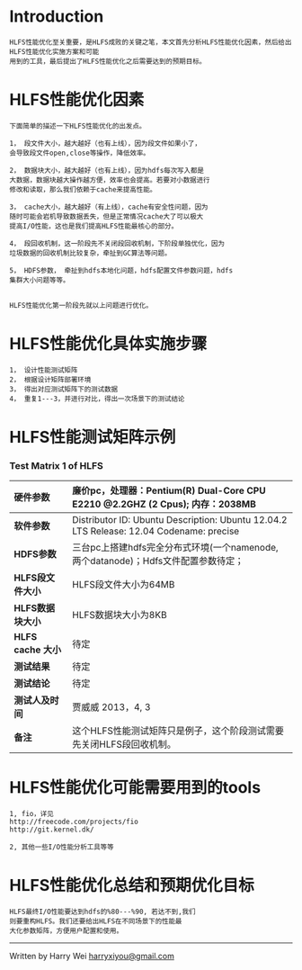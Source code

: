# Introduction #
```
HLFS性能优化至关重要，是HLFS成败的关键之笔，本文首先分析HLFS性能优化因素，然后给出HLFS性能优化实施方案和可能
用到的工具，最后提出了HLFS性能优化之后需要达到的预期目标。
```

# HLFS性能优化因素 #
```
下面简单的描述一下HLFS性能优化的出发点。

1， 段文件大小，越大越好（也有上线），因为段文件如果小了，
会导致段文件open,close等操作，降低效率。

2， 数据块大小，越大越好（也有上线），因为hdfs每次写入都是
大数据，数据块越大操作越方便，效率也会提高。若要对小数据进行
修改和读取，那么我们依赖于cache来提高性能。

3， cache大小，越大越好（有上线），cache有安全性问题，因为
随时可能会岩机导致数据丢失，但是正常情况cache大了可以极大
提高I/O性能，这也是我们提高HLFS性能最核心的部分。

4， 段回收机制，这一阶段先不关闭段回收机制，下阶段单独优化，因为
垃圾数据的回收机制比较复杂，牵扯到GC算法等问题。

5， HDFS参数， 牵扯到hdfs本地化问题，hdfs配置文件参数问题，hdfs
集群大小问题等等。


HLFS性能优化第一阶段先就以上问题进行优化。
```

# HLFS性能优化具体实施步骤 #
```
1， 设计性能测试矩阵
2， 根据设计矩阵部署环境
3， 得出对应测试矩阵下的测试数据
4， 重复1---3，并进行对比，得出一次场景下的测试结论
```

# HLFS性能测试矩阵示例 #

### Test Matrix 1 of HLFS ###
| **硬件参数** | 廉价pc，处理器：Pentium(R) Dual-Core CPU E2210 @2.2GHZ (2 Cpus); 内存：2038MB |
|:-----------------|:----------------------------------------------------------------------------------------|
| **软件参数** | Distributor ID:	Ubuntu Description:	Ubuntu 12.04.2 LTS Release:	12.04 Codename:	precise |
| **HDFS参数** |  三台pc上搭建hdfs完全分布式环境(一个namenode, 两个datanode)；Hdfs文件配置参数待定； |
| **HLFS段文件大小** | HLFS段文件大小为64MB |
| **HLFS数据块大小** | HLFS数据块大小为8KB |
| **HLFS cache 大小** | 待定 |
| **测试结果** | 待定 |
| **测试结论** | 待定 |
| **测试人及时间** | 贾威威 2013，4, 3 |
| **备注** | 这个HLFS性能测试矩阵只是例子，这个阶段测试需要先关闭HLFS段回收机制。 |

# HLFS性能优化可能需要用到的tools #
```
1, fio，详见
http://freecode.com/projects/fio
http://git.kernel.dk/

2, 其他一些I/O性能分析工具等等
```

# HLFS性能优化总结和预期优化目标 #
```
HLFS最终I/O性能要达到hdfs的%80---%90, 若达不到,我们
则要重构HLFS。我们还要给出HLFS在不同场景下的性能最
大化参数矩阵，方便用户配置和使用。
```


---

Written by Harry Wei <harryxiyou@gmail.com>